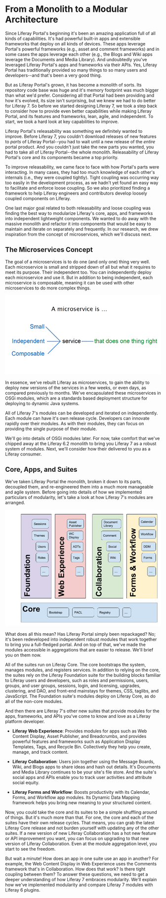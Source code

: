 # From a Monolith to a Modular Architecture

Since Liferay Portal's beginning it's been an amazing application full of all
kinds of capabilities. It's had powerful built-in apps and extensible frameworks
that deploy on all kinds of devices. These apps leverage Portal's powerful
frameworks (e.g., asset and comment frameworks) and in some cases the apps
leverage each other (e.g., the Blogs and Wiki apps leverage the Documents and
Media Library). And undoubtedly you've leveraged Liferay Portal's apps and
frameworks via their APIs. Yes, Liferay Portal has traditionally provided so
many things to so many users and developers--and that's been a very good thing.

But as Liferay Portal's grown, it has become a monolith of sorts. Its repository
code base was huge and it's memory footprint was much bigger than what we'd
prefer. Considering all that Portal had been providing and how it's evolved, its
size isn't surprising, but we knew we had to do better for Liferay 7. So before
we started designing Liferay 7, we took a step back to consider how to provide
even better capabilities while making Liferay Portal, and its features and
frameworks, lean, agile, and independent. To start, we took a hard look at key
capabilities to improve.

Liferay Portal's releasability was something we definitely wanted to improve.
Before Liferay 7, you couldn't download releases of new features to *parts* of
Liferay Portal--you had to wait until a new release of the *entire* portal
product. And you couldn't just take the new parts you wanted, you had to take
all of Liferay Portal--the whole monolith. Releasability of Liferay Portal's
core and its components became a top priority.

To improve releasability, we came face to face with how Portal's parts were
interacting. In many cases, they had too much knowledge of each other's
internals (i.e., they were coupled tightly). Tight coupling was occurring way too
easily in the development process, as we hadn't yet found an easy way to facilitate and enforce
loose coupling. So we also prioritized finding a framework to help Liferay
engineers and contributors develop loosely coupled components on Liferay.

One last major goal related to both releasability and loose coupling was finding
the best way to modularize Liferay's core, apps, and frameworks into independent
lightweight components. We wanted to do away with the massive monolith and
refactor it into components that would be easy to maintain and iterate on
separately and frequently. In our research, we drew inspiration from the concept
of microservices, which we'll discuss next. 

## The Microservices Concept

The goal of a microservices is to do one (and only one) thing very
well. Each microservice is small and stripped down of all but what it requires
to meet its purpose. Their independent too. You can independently deploy each
microservice and use it. But in addition to being independent, each microservice
is composable, meaning it can be used with other microservices to do more
complex things. 

![Figure 1: Liferay drew inspiration from the concept of microservices. Their size, self reliance, and composability, make them ideal for a modular architecture.](../../images/microservice.png)

In essence, we've rebuilt Liferay as microservices, to gain the ability to
deploy new versions of the services in a few weeks, or even days, as compared
previously to months. We've encapsulated these microservices in OSGi modules,
which are a standards based deployment structure for deploying to dynamic Java
systems.

All of Liferay 7's modules can be developed and iterated on independently. Each
module can have it's own release cycle. Developers can innovate rapidly over
their modules. As with their modules, they can focus on providing the single
purpose of their module.

We'll go into details of OSGi modules later. For now, take comfort that we've
chipped away at the Liferay 6.2 monolith to bring you Liferay 7 as a robust
system of modules. Next, we'll consider how their delivered to you as a Liferay
consumer. 

## Core, Apps, and Suites

We've taken Liferay Portal the monolith, broken it down to its parts, decoupled
them, and re-engineered them into a much more manageable and agile system. Before
going into details of how we implemented particulars of modularity, let's take a
look at how Liferay 7's modules are arranged.

![Figure 2: Liferay 7 is composed of the Liferay Core and several suites, each with their own set of application and framework modules.](../../images/core-suites-apps.png)

What does all this mean? Has Liferay Portal simply been repackaged? No;
it's been redeveloped into independent robust modules that work together to
bring you a full-fledged portal. And on top of that, we've made the modules
accessible in aggregations that are easier to release. We'll brief you on them
now. 

All of the suites run on Liferay Core. The core bootstraps the system, manages
modules, and registers services. In addition to relying on the core, the suites
rely on the Liferay Foundation suite for the building blocks familiar to Liferay
users and developers, such as roles and permissions, users, groups, and user
groups, sessions, login, and licensing, upgrades, clustering, and DAO, and
front-end mainstays for themes, CSS, taglibs, and JavaScript. The Foundation
suite's modules deploy on Liferay Core, as do all of the non-core modules.

And then there are Liferay 7's other new suites that provide modules for the
apps, frameworks, and APIs you've come to know and love as a Liferay platform
developer.

- **Liferay Web Experience**: Provides modules for apps such as Web Content
Display, Asset Publisher, and Breadcrumbs, and provides powerful features and
frameworks such as Application Display Templates, Tags, and Recycle Bin.
Collectively they help you create, manage, and track content.

- **Liferay Collaboration**: Users join together using the Message Boards, Wiki,
and Blogs apps to share ideas and hash out details. It's Documents and Media
Library continues to be your site's file store. And the suite's social apps and
APIs enable you to track user activities and attribute social equity.

- **Liferay Forms and Workflow**: Boosts productivity with its Calendar, Forms,
and Workflow app modules. Its Dynamic Data Mapping framework helps you bring new
meaning to your structured content.

Now, you could take the core and its suites to be a simple shuffling around of
things. But it's much more than that. For one, the core and each of the suites
have their own release cycles. That means, you can grab the latest Liferay Core
release and not burden yourself with updating any of the other suites. If a new
version of new Liferay Collaboration has a hot new feature or API improvement
you want, you can focus on upgrading to that new version of Liferay
Collaboration. Even at the module aggregation level, you start to see the
freedom.

But wait a minute! How does an app in one suite use an app in another? For
example, the Web Content Display in Web Experience uses the Comments framework
that's in Collaboration. How does that work? Is there tight coupling between
them? To answer these questions, we need to get a deeper understanding of how
Liferay 7 embraces modularity. We'll explain how we've implemented modularity
and compare Liferay 7 modules with Liferay 6 plugins. 
